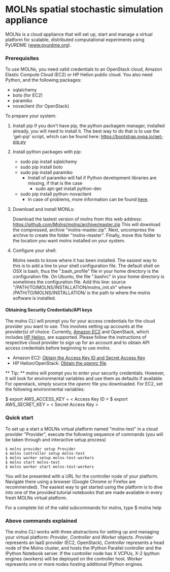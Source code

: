 # MOLNs spatial stochastic simulation appliance #

MOLNs is a cloud appliance that will set up, start and manage a virtual platform for scalable, distributed computational experiments using PyURDME (www.pyurdme.org). 

### Prerequisites ###
To use MOLNs, you need valid credentials to an OpenStack cloud, Amazon Elastic Compute Cloud (EC2) or HP Helion public cloud. You also need Python, and the following packages:

* sqlalchemy
* boto (for EC2)
* paramiko
* novaclient (for OpenStack)
 
To prepare your system:

1. Install pip
    If you don't have pip, the python packagem manager, installed
    already, you will need to install it. The best way to do that
    is to use the 'get-pip' script, which can be found here:
    https://bootstrap.pypa.io/get-pip.py

2. Install python packages with pip:

    * sudo pip install sqlalchemy
    * sudo pip install boto
    * sudo pip install paramiko
        * Install of paramiko will fail if Python development libraries are missing, if that is the case
            * sudo apt-get install python-dev
    * sudo pip install python-novaclient
        * In case of problems, more information can be found [here](http://docs.openstack.org/user-guide/content/install_clients.html). 
    
3. Download and install MONLs:

    Download the lastest version of molns from this web address:
        https://github.com/Molns/molns/archive/master.zip
    This will download the compressed, archive "molns-master.zip". Next, 
    uncompress the archive to create the folder "molns-master". Finally,
    move this folder to the location you want molns installed on your system.

4. Configure your shell:

    Molns needs to know where it has been installed. The easiest
    way to this is to add a line to your shell configuration file.
    The default shell on OSX is bash, thus the ".bash_profile" file
    in your home directory is the configuration file. On Ubuntu, the
    file ".bashrc" in your home directory is sometimes the configuration
    file. Add this line:
        source "/PATH/TO/MOLNS/INSTALLATION/molns_init.sh"
    where /PATH/TO/MOLNS/INSTALLATION/ is the path to where the molns
    software is installed.

#### Obtaining Security Credentials/API keys ####
The molns CLI will prompt you for your access credentials for the cloud provider you want to use. This involves setting up accounts at the provider(s) of choice. Currently, [Amazon EC2](http://aws.amazon.com/ec2/) and OpenStack, which includes [HP Helion](http://www8.hp.com/us/en/cloud/helion-overview.html), are supported. Please follow the instructions of respective cloud provider to sign up for an account and to obtain API access credentials before beginning to use molns. 

* Amazon EC2: [Obtain the Access Key ID and Secret Access Key](http://docs.aws.amazon.com/general/latest/gr/getting-aws-sec-creds.html)  
* HP Helion/OpenStack: [Obtain the *openrc* file](http://docs.openstack.org/cli-reference/content/cli_openrc.html).  

** Tip: **
    molns will prompt you to enter your security credentials. However, it will look for environmental variables and use them as defaults if available. For openstack, simply source the *openrc* file you downloaded. For EC2, set the following environmental variables:

   $ export AWS_ACCESS_KEY = < Access Key ID >
   $ export AWS_SECRET_KEY = < Secret Access Key >


### Quick start ####

To set up a start a MOLNs virtual platform named "molns-test" in a cloud provider "Provider", execute the following sequence of commands (you will be taken through and interactive setup process)

    $ molns provider setup Provider
    $ molns controller setup molns-test
    $ molns worker setup molns-test-workers
    $ molns start molns-test
    $ molns worker start molns-test-workers

You will be presented with a URL for the controller node of your platform. Navigate there using a browser (Google Chrome or Firefox are recommended). The easiest way to get started using the platform is to dive into one of the provided tutorial notebooks that are made available in every fresh MOLNs virtual platform.  

For a complete list of the valid subcommands for molns, type 
    $ molns help

### Above commands explained ###
The molns CLI works with three abstractions for setting up and managing your virtual platform: *Provider*, *Controller* and *Worker* objects. *Provider* represents an IaaS provider (EC2, OpenStack), *Controller* represents a head node of the Molns cluster, and hosts the IPython Parallel controller and the IPython Notebook server. If the controller node has X VCPUs, X-2 Ipython engines (workers) will be deployed on the controller host.  *Worker* represents one or more nodes hosting additional IPython engines.
